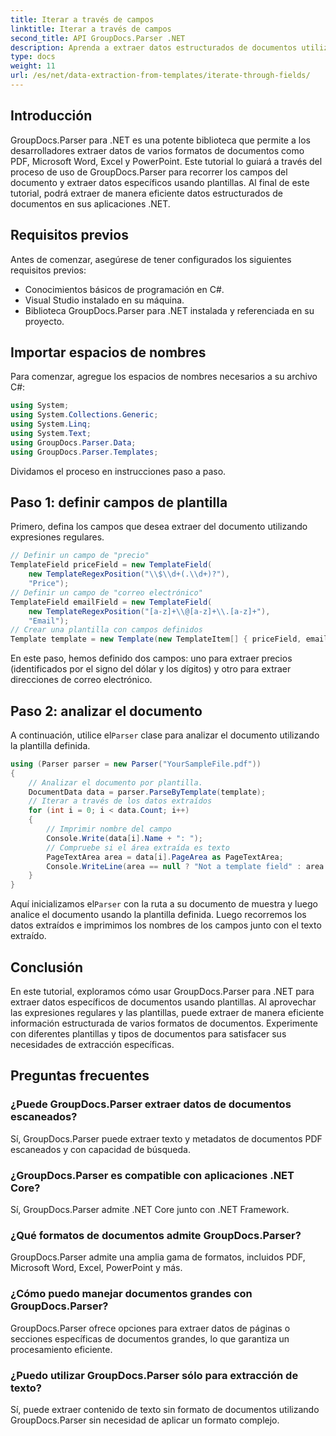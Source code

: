 ```yaml
---
title: Iterar a través de campos
linktitle: Iterar a través de campos
second_title: API GroupDocs.Parser .NET
description: Aprenda a extraer datos estructurados de documentos utilizando GroupDocs.Parser para .NET. Mejore sus aplicaciones .NET con capacidades de extracción de datos de documentos.
type: docs
weight: 11
url: /es/net/data-extraction-from-templates/iterate-through-fields/
---
```

## Introducción
GroupDocs.Parser para .NET es una potente biblioteca que permite a los desarrolladores extraer datos de varios formatos de documentos como PDF, Microsoft Word, Excel y PowerPoint. Este tutorial lo guiará a través del proceso de uso de GroupDocs.Parser para recorrer los campos del documento y extraer datos específicos usando plantillas. Al final de este tutorial, podrá extraer de manera eficiente datos estructurados de documentos en sus aplicaciones .NET.
## Requisitos previos
Antes de comenzar, asegúrese de tener configurados los siguientes requisitos previos:
- Conocimientos básicos de programación en C#.
- Visual Studio instalado en su máquina.
- Biblioteca GroupDocs.Parser para .NET instalada y referenciada en su proyecto.

## Importar espacios de nombres
Para comenzar, agregue los espacios de nombres necesarios a su archivo C#:
```csharp
using System;
using System.Collections.Generic;
using System.Linq;
using System.Text;
using GroupDocs.Parser.Data;
using GroupDocs.Parser.Templates;
```
Dividamos el proceso en instrucciones paso a paso.
## Paso 1: definir campos de plantilla
Primero, defina los campos que desea extraer del documento utilizando expresiones regulares.
```csharp
// Definir un campo de "precio"
TemplateField priceField = new TemplateField(
    new TemplateRegexPosition("\\$\\d+(.\\d+)?"),
    "Price");
// Definir un campo de "correo electrónico"
TemplateField emailField = new TemplateField(
    new TemplateRegexPosition("[a-z]+\\@[a-z]+\\.[a-z]+"),
    "Email");
// Crear una plantilla con campos definidos
Template template = new Template(new TemplateItem[] { priceField, emailField });
```
En este paso, hemos definido dos campos: uno para extraer precios (identificados por el signo del dólar y los dígitos) y otro para extraer direcciones de correo electrónico.
## Paso 2: analizar el documento
 A continuación, utilice el`Parser` clase para analizar el documento utilizando la plantilla definida.
```csharp
using (Parser parser = new Parser("YourSampleFile.pdf"))
{
    // Analizar el documento por plantilla.
    DocumentData data = parser.ParseByTemplate(template);
    // Iterar a través de los datos extraídos
    for (int i = 0; i < data.Count; i++)
    {
        // Imprimir nombre del campo
        Console.Write(data[i].Name + ": ");
        // Compruebe si el área extraída es texto
        PageTextArea area = data[i].PageArea as PageTextArea;
        Console.WriteLine(area == null ? "Not a template field" : area.Text);
    }
}
```
 Aquí inicializamos el`Parser` con la ruta a su documento de muestra y luego analice el documento usando la plantilla definida. Luego recorremos los datos extraídos e imprimimos los nombres de los campos junto con el texto extraído.
## Conclusión
En este tutorial, exploramos cómo usar GroupDocs.Parser para .NET para extraer datos específicos de documentos usando plantillas. Al aprovechar las expresiones regulares y las plantillas, puede extraer de manera eficiente información estructurada de varios formatos de documentos. Experimente con diferentes plantillas y tipos de documentos para satisfacer sus necesidades de extracción específicas.

## Preguntas frecuentes
### ¿Puede GroupDocs.Parser extraer datos de documentos escaneados?
Sí, GroupDocs.Parser puede extraer texto y metadatos de documentos PDF escaneados y con capacidad de búsqueda.
### ¿GroupDocs.Parser es compatible con aplicaciones .NET Core?
Sí, GroupDocs.Parser admite .NET Core junto con .NET Framework.
### ¿Qué formatos de documentos admite GroupDocs.Parser?
GroupDocs.Parser admite una amplia gama de formatos, incluidos PDF, Microsoft Word, Excel, PowerPoint y más.
### ¿Cómo puedo manejar documentos grandes con GroupDocs.Parser?
GroupDocs.Parser ofrece opciones para extraer datos de páginas o secciones específicas de documentos grandes, lo que garantiza un procesamiento eficiente.
### ¿Puedo utilizar GroupDocs.Parser sólo para extracción de texto?
Sí, puede extraer contenido de texto sin formato de documentos utilizando GroupDocs.Parser sin necesidad de aplicar un formato complejo.